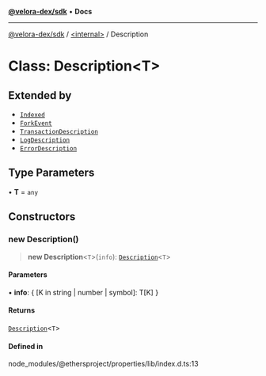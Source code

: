 [**@velora-dex/sdk**](../../README.md) • **Docs**

***

[@velora-dex/sdk](../../globals.md) / [\<internal\>](../README.md) / Description

# Class: Description\<T\>

## Extended by

- [`Indexed`](Indexed.md)
- [`ForkEvent`](ForkEvent.md)
- [`TransactionDescription`](TransactionDescription.md)
- [`LogDescription`](LogDescription.md)
- [`ErrorDescription`](ErrorDescription.md)

## Type Parameters

• **T** = `any`

## Constructors

### new Description()

> **new Description**\<`T`\>(`info`): [`Description`](Description.md)\<`T`\>

#### Parameters

• **info**: \{ \[K in string \| number \| symbol\]: T\[K\] \}

#### Returns

[`Description`](Description.md)\<`T`\>

#### Defined in

node\_modules/@ethersproject/properties/lib/index.d.ts:13
